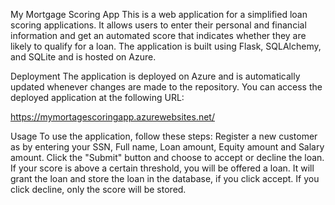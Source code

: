 My Mortgage Scoring App
This is a web application for a simplified  loan scoring applications. It allows users to enter their personal and financial information and get an automated score that indicates whether they are likely to qualify for a loan. The application is built using Flask, SQLAlchemy, and SQLite and is hosted on Azure.

Deployment
The application is deployed on Azure and is automatically updated whenever changes are made to the repository. You can access the deployed application at the following URL:

https://mymortagescoringapp.azurewebsites.net/


Usage
To use the application, follow these steps:
Register a new customer as by entering your SSN, Full name, Loan amount, Equity amount and Salary amount. 
Click the "Submit" button and choose to accept or decline the loan. If your score is above a certain threshold, you will be offered a loan. It will grant the loan and store the loan in the database, if you click accept. If you click decline, only the score will be stored. 